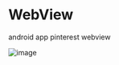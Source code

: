 # WebView
android app pinterest webview

![image](https://github.com/elhola/WebView/assets/25703908/fc595155-6d89-4d61-89a3-888a29277e02)
